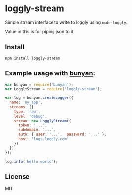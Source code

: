 # loggly-stream

Simple stream interface to write to loggly using [`node-loggly`][loggly].

Value in this is for piping json to it

## Install

```
npm install loggly-stream
```

## Example usage with [bunyan](https://github.com/trentm/node-bunyan):

```js
var bunyan = require('bunyan');
var LogglyStream = require('loggly-stream');

var log = bunyan.createLogger({
  name: 'my_app',
  streams: [{
    type: 'raw',
    level: 'debug',
    stream: new LogglyStream({
      token: '...',
      subdomain: '...',
      auth: { user: '...',  password: '...' },
      host: 'logs.loggly.com'
    })
  }]
});

log.info('hello world');
```

## License

MIT

[loggly]: https://github.com/nodejitsu/node-loggly
